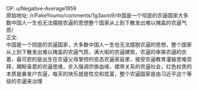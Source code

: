 
OP: u/Negative-Average1859  
原始地址: /r/FakeYoumo/comments/1g3axm9/中国是一个彻底的农逼国家大多数中国人一生也无法摆脱农逼的思想整个国家从上到下散发出难以掩盖的农逼气质/  
正文:  
中国是一个彻底的农逼国家，大多数中国人一生也无法摆脱农逼的思想，整个国家从上到下散发出难以掩盖的农逼气质，满大街的农逼建筑，农逼的审美农逼的衣着，最可悲的是出生在农逼父母掌控的变态农逼家庭里，接受农逼教育灌输苦难崇拜，期盼圣君的农逼思维，步入强调宗族血缘，裙带关系的农逼社会，红色权贵的本质是暴发户农逼，每天的快乐就是性交和炫富，整个农逼国家是由习近平这个等级的农逼来治理  

